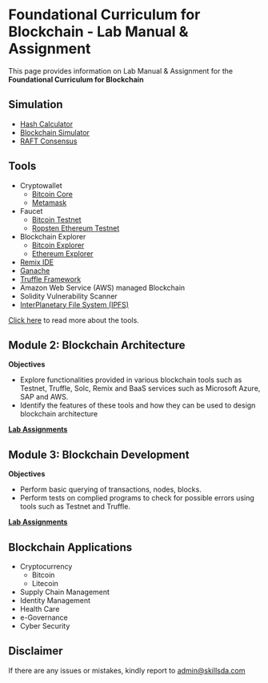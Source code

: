 # Foundational Curriculum for Blockchain - Lab Manual & Assignment

This page provides information on Lab Manual & Assignment for the <b>Foundational Curriculum for Blockchain</b>

## Simulation
- [Hash Calculator](https://www.pelock.com/products/hash-calculator)
- [Blockchain Simulator](https://andersbrownworth.com/blockchain/blockchain)
- [RAFT Consensus](http://thesecretlivesofdata.com/raft/)

## Tools 
- Cryptowallet
  - [Bitcoin Core](https://bitcoin.org/en/bitcoin-core/)
  - [Metamask](https://metamask.io/download.html)
- Faucet
  - [Bitcoin Testnet](https://testnet-faucet.mempool.co/)
  - [Ropsten Ethereum Testnet](https://faucet.metamask.io/)
- Blockchain Explorer
  - [Bitcoin Explorer](https://www.blockchain.com/explorer?view=btc)
  - [Ethereum Explorer](https://etherscan.io/)
- [Remix IDE](https://remix.ethereum.org/)
- [Ganache](https://www.trufflesuite.com/ganache)
- [Truffle Framework](https://www.trufflesuite.com/truffle)
- Amazon Web Service (AWS) managed Blockchain
- Solidity Vulnerability Scanner 
- [InterPlanetary File System (IPFS)](https://ipfs.io/)

[Click here](Tools) to read more about the tools.

## Module 2: Blockchain Architecture

<b> Objectives </b>
- Explore functionalities provided in various blockchain tools such as Testnet, Truffle, Solc, Remix and BaaS services such as Microsoft Azure, SAP and AWS. 
- Identify the features of these tools and how they can be used to design blockchain architecture 

<b>[Lab Assignments](Architecture)</b>

## Module 3: Blockchain Development

<b> Objectives </b>
- Perform basic querying of transactions, nodes, blocks. 
- Perform tests on complied programs to check for possible errors using tools such as Testnet and Truffle.

<b>[Lab Assignments](Development)</b>

## Blockchain Applications

 - Cryptocurrency
    - Bitcoin
    - Litecoin
 - Supply Chain Management
 - Identity Management
 - Health Care
 - e-Governance
 - Cyber Security

## Disclaimer
If there are any issues or mistakes, kindly report to admin@skillsda.com

